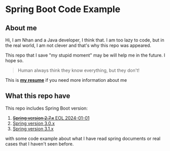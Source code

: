 # Spring Boot Code Example

## About me

Hi, I am Nhan and a Java developer, I think that. I am too lazy to code, but in the real world, I am not clever and that's why this repo was appeared.

This repo that I save "my stupid moment" may be will help me in the future. I hope so.

> Human always think they know everything, but they don't!

This is [**my resume**](https://ngocnhan-tran1996.github.io/) if you need more information about me

## What this repo have

This repo includes Spring Boot version:
1. [~~Spring version 2.7.x~~ EOL 2024-01-01](https://github.com/ngocnhan-tran1996/spring-boot-code-example/tree/2.7.x)
2. [Spring version 3.0.x](https://github.com/ngocnhan-tran1996/spring-boot-code-example/tree/3.0.x)
3. [Spring version 3.1.x](https://github.com/ngocnhan-tran1996/spring-boot-code-example/tree/3.1.x)

with some code example about what I have read spring documents or real cases that I haven't seen before.